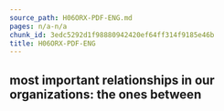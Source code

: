 ```yaml
---
source_path: H06ORX-PDF-ENG.md
pages: n/a-n/a
chunk_id: 3edc5292d1f98880942420ef64ff314f9185e46b
title: H06ORX-PDF-ENG
---
```

## most important relationships in our organizations: the ones between

